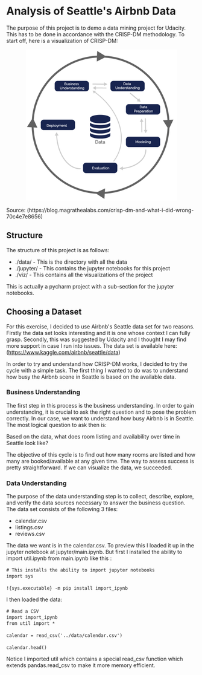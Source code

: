 # Analysis of Seattle's Airbnb Data
The purpose of this project is to demo a data mining project for Udacity. This has to be done in accordance with the 
CRISP-DM methodology. To start off, here is a visualization of CRISP-DM:

<p align="center">
  <img src="/viz/CRISP-DM.png" width="400" height="400">
</p>
Source: (https://blog.magrathealabs.com/crisp-dm-and-what-i-did-wrong-70c4e7e8656)

## Structure
The structure of this project is as follows:
* ./data/ - This is the directory with all the data
* ./jupyter/ - This contains the jupyter notebooks for this project
* ./viz/ - This contains all the visualizations of the project

This is actually a pycharm project with a sub-section for the jupyter notebooks.

## Choosing a Dataset
For this exercise, I decided to use Airbnb's Seattle data set for two reasons. Firstly the data set looks interesting
and it is one whose context I can fully grasp. Secondly, this was suggested by Udacity and I thought I may find 
more support in case I run into issues. The data set is available here: (https://www.kaggle.com/airbnb/seattle/data)

In order to try and understand how CRISP-DM works, I decided to try the cycle with a simple task. The first thing I
wanted to do was to understand how busy the Airbnb scene in Seattle is based on the available data.

### Business Understanding
The first step in this process is the business understanding. In order to gain understanding, it is crucial
to ask the right question and to pose the problem correctly. In our case, we want to understand how busy Airbnb
is in Seattle. The most logical question to ask then is:

Based on the data, what does room listing and availability over time in Seattle look like?

The objective of this cycle is to find out how many rooms are listed and how many are booked/available at any given time.
The way to assess success is pretty straightforward. If we can visualize the data, we succeeded.

### Data Understanding
The purpose of the data understanding step is to collect, describe, explore, and verify the data sources necessary
to answer the business question. The data set consists of the following 3 files:
* calendar.csv
* listings.csv
* reviews.csv

The data we want is in the calendar.csv. To preview this I loaded it up in the jupyter notebook at 
jupyter/main.ipynb. But first I installed the ability to import util.ipynb from main.ipynb like this :
 ```
 # This installs the ability to import jupyter notebooks
import sys

!{sys.executable} -m pip install import_ipynb
 ```
 
I then loaded the data:
 ```
 # Read a CSV
import import_ipynb
from util import *

calendar = read_csv('../data/calendar.csv')

calendar.head()
 ```
 Notice I imported util which contains a special read_csv function which extends pandas.read_csv to make it more
 memory efficient.







<!--
## Calendar Data
The first thing that strikes me is that there is a lot of missing data in the price column so I decided
to see how much data was missing. To visualize this, I plotted how populated the price data is for each
listing id. The following histogram is what I got:

![Airbnb](./viz/PriceDataAvailabilityHistogram.png)

The x-axis is 50 buckets of price data availability percentages and the y-axis is the number
of listings in that bucket. (eg. The last bucket is 98-100% and the y-value is >1000) This means
that more than a 1000 listings have price data available for 98-100% of the days for which they were listed.
-->